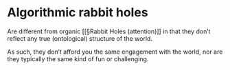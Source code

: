 # Algorithmic rabbit holes
Are different from organic [[§Rabbit Holes (attention)]] in that they don’t reflect any true (ontological) structure of the world. 

As such, they don’t afford you the same engagement with the world, nor are they typically the same kind of fun or challenging.

<!-- {BearID:7D33A3FB-6F29-452A-A090-A24A5382E2EB-17399-00000101E5EEC3CD} -->
